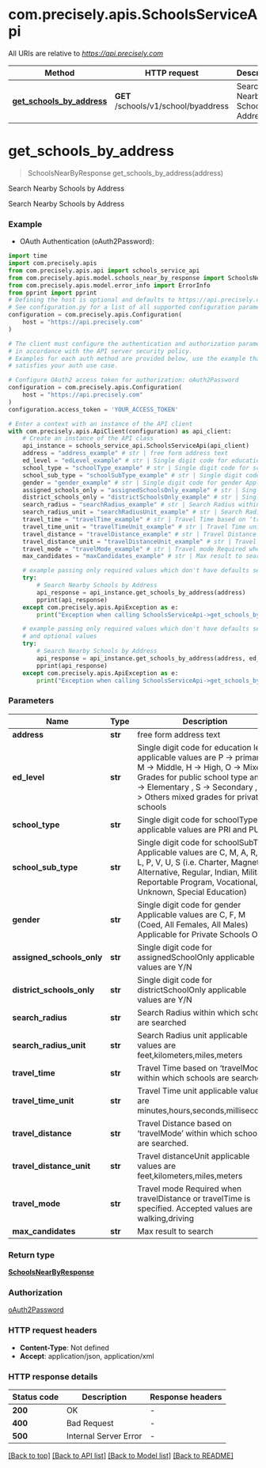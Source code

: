 # com.precisely.apis.SchoolsServiceApi

All URIs are relative to *https://api.precisely.com*

Method | HTTP request | Description
------------- | ------------- | -------------
[**get_schools_by_address**](SchoolsServiceApi.md#get_schools_by_address) | **GET** /schools/v1/school/byaddress | Search Nearby Schools by Address


# **get_schools_by_address**
> SchoolsNearByResponse get_schools_by_address(address)

Search Nearby Schools by Address

Search Nearby Schools by Address

### Example

* OAuth Authentication (oAuth2Password):

```python
import time
import com.precisely.apis
from com.precisely.apis.api import schools_service_api
from com.precisely.apis.model.schools_near_by_response import SchoolsNearByResponse
from com.precisely.apis.model.error_info import ErrorInfo
from pprint import pprint
# Defining the host is optional and defaults to https://api.precisely.com
# See configuration.py for a list of all supported configuration parameters.
configuration = com.precisely.apis.Configuration(
    host = "https://api.precisely.com"
)

# The client must configure the authentication and authorization parameters
# in accordance with the API server security policy.
# Examples for each auth method are provided below, use the example that
# satisfies your auth use case.

# Configure OAuth2 access token for authorization: oAuth2Password
configuration = com.precisely.apis.Configuration(
    host = "https://api.precisely.com"
)
configuration.access_token = 'YOUR_ACCESS_TOKEN'

# Enter a context with an instance of the API client
with com.precisely.apis.ApiClient(configuration) as api_client:
    # Create an instance of the API class
    api_instance = schools_service_api.SchoolsServiceApi(api_client)
    address = "address_example" # str | free form address text
    ed_level = "edLevel_example" # str | Single digit code for education level applicable values are P -> primary, M -> Middle, H -> High, O -> Mixed Grades for public school type andE -> Elementary , S -> Secondary , O -> Others mixed grades for private schools  (optional)
    school_type = "schoolType_example" # str | Single digit code for schoolTypes applicable values are PRI and PUB (optional)
    school_sub_type = "schoolSubType_example" # str | Single digit code for schoolSubType Applicable values are C, M, A, R, I, L, P, V, U, S (i.e. Charter, Magnet, Alternative, Regular, Indian, Military, Reportable Program, Vocational, Unknown, Special Education) (optional)
    gender = "gender_example" # str | Single digit code for gender Applicable values are C, F, M (Coed, All Females, All Males) Applicable for Private Schools Only (optional)
    assigned_schools_only = "assignedSchoolsOnly_example" # str | Single digit code for assignedSchoolOnly applicable values are  Y/N  (optional)
    district_schools_only = "districtSchoolsOnly_example" # str | Single digit code for districtSchoolOnly applicable values are Y/N  (optional)
    search_radius = "searchRadius_example" # str | Search Radius within which schools are searched (optional)
    search_radius_unit = "searchRadiusUnit_example" # str | Search Radius unit applicable values are feet,kilometers,miles,meters (optional)
    travel_time = "travelTime_example" # str | Travel Time based on ‘travelMode’ within which schools are searched. (optional)
    travel_time_unit = "travelTimeUnit_example" # str | Travel Time unit applicable values are minutes,hours,seconds,milliseconds  (optional)
    travel_distance = "travelDistance_example" # str | Travel Distance based on ‘travelMode’ within which schools are searched. (optional)
    travel_distance_unit = "travelDistanceUnit_example" # str | Travel distanceUnit applicable values are feet,kilometers,miles,meters (optional)
    travel_mode = "travelMode_example" # str | Travel mode Required when travelDistance or travelTime is specified. Accepted values are walking,driving (optional)
    max_candidates = "maxCandidates_example" # str | Max result to search  (optional)

    # example passing only required values which don't have defaults set
    try:
        # Search Nearby Schools by Address
        api_response = api_instance.get_schools_by_address(address)
        pprint(api_response)
    except com.precisely.apis.ApiException as e:
        print("Exception when calling SchoolsServiceApi->get_schools_by_address: %s\n" % e)

    # example passing only required values which don't have defaults set
    # and optional values
    try:
        # Search Nearby Schools by Address
        api_response = api_instance.get_schools_by_address(address, ed_level=ed_level, school_type=school_type, school_sub_type=school_sub_type, gender=gender, assigned_schools_only=assigned_schools_only, district_schools_only=district_schools_only, search_radius=search_radius, search_radius_unit=search_radius_unit, travel_time=travel_time, travel_time_unit=travel_time_unit, travel_distance=travel_distance, travel_distance_unit=travel_distance_unit, travel_mode=travel_mode, max_candidates=max_candidates)
        pprint(api_response)
    except com.precisely.apis.ApiException as e:
        print("Exception when calling SchoolsServiceApi->get_schools_by_address: %s\n" % e)
```


### Parameters

Name | Type | Description  | Notes
------------- | ------------- | ------------- | -------------
 **address** | **str**| free form address text |
 **ed_level** | **str**| Single digit code for education level applicable values are P -&gt; primary, M -&gt; Middle, H -&gt; High, O -&gt; Mixed Grades for public school type andE -&gt; Elementary , S -&gt; Secondary , O -&gt; Others mixed grades for private schools  | [optional]
 **school_type** | **str**| Single digit code for schoolTypes applicable values are PRI and PUB | [optional]
 **school_sub_type** | **str**| Single digit code for schoolSubType Applicable values are C, M, A, R, I, L, P, V, U, S (i.e. Charter, Magnet, Alternative, Regular, Indian, Military, Reportable Program, Vocational, Unknown, Special Education) | [optional]
 **gender** | **str**| Single digit code for gender Applicable values are C, F, M (Coed, All Females, All Males) Applicable for Private Schools Only | [optional]
 **assigned_schools_only** | **str**| Single digit code for assignedSchoolOnly applicable values are  Y/N  | [optional]
 **district_schools_only** | **str**| Single digit code for districtSchoolOnly applicable values are Y/N  | [optional]
 **search_radius** | **str**| Search Radius within which schools are searched | [optional]
 **search_radius_unit** | **str**| Search Radius unit applicable values are feet,kilometers,miles,meters | [optional]
 **travel_time** | **str**| Travel Time based on ‘travelMode’ within which schools are searched. | [optional]
 **travel_time_unit** | **str**| Travel Time unit applicable values are minutes,hours,seconds,milliseconds  | [optional]
 **travel_distance** | **str**| Travel Distance based on ‘travelMode’ within which schools are searched. | [optional]
 **travel_distance_unit** | **str**| Travel distanceUnit applicable values are feet,kilometers,miles,meters | [optional]
 **travel_mode** | **str**| Travel mode Required when travelDistance or travelTime is specified. Accepted values are walking,driving | [optional]
 **max_candidates** | **str**| Max result to search  | [optional]

### Return type

[**SchoolsNearByResponse**](SchoolsNearByResponse.md)

### Authorization

[oAuth2Password](../README.md#oAuth2Password)

### HTTP request headers

 - **Content-Type**: Not defined
 - **Accept**: application/json, application/xml


### HTTP response details

| Status code | Description | Response headers |
|-------------|-------------|------------------|
**200** | OK |  -  |
**400** | Bad Request |  -  |
**500** | Internal Server Error |  -  |

[[Back to top]](#) [[Back to API list]](../README.md#documentation-for-api-endpoints) [[Back to Model list]](../README.md#documentation-for-models) [[Back to README]](../README.md)

